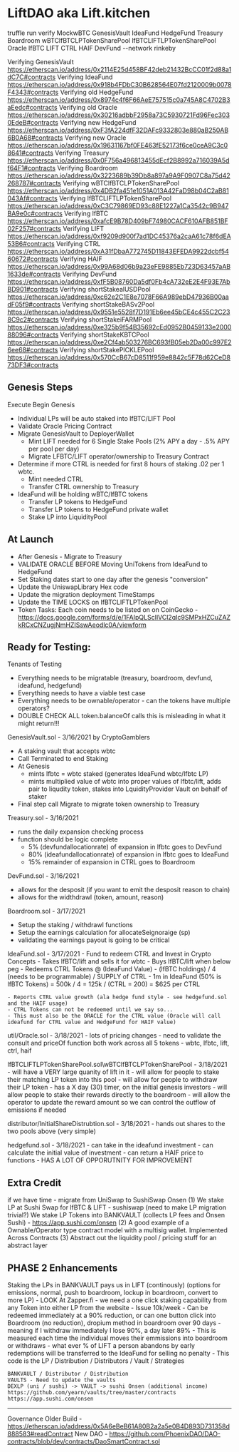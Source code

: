 # LiftDAO aka Lift.kitchen
truffle run verify MockwBTC GenesisVault IdeaFund HedgeFund Treasury Boardroom  wBTClfBTCLPTokenSharePool lfBTCLIFTLPTokenSharePool Oracle lfBTC LIFT CTRL HAIF DevFund --network rinkeby

Verifying GenesisVault 
https://etherscan.io/address/0x2114E25d458BF42deb21432BcCC01f2d88a1dC7C#contracts
Verifying IdeaFund
https://etherscan.io/address/0x918b4FDbC30B628564E07fd2120009b0078F4343#contracts
Verifying old HedgeFund
https://etherscan.io/address/0x8974c4f6F66AeE757515c0a745A8C4702B3aEedc#contracts
Verifying old Oracle
https://etherscan.io/address/0x30216adbbF2958a73C5930721Fd96Fec3030EdeB#contracts
Verifying new HedgeFund
https://etherscan.io/address/0xF3fA224dfF32DAFc9332803e880aB250AB6B0A68#contracts
Verifying new Oracle
https://etherscan.io/address/0x19631167bf0FE463fE52173f6ce0ceA9C3c08641#contracts
Verifying Treasury
https://etherscan.io/address/0x0F756a496813455dEcf2B8992a716039A5df64F1#contracts
Verifying Boardroom
https://etherscan.io/address/0x3223689b39Db8a897a9A9F0907C8a75d42268787#contracts
Verifying wBTClfBTCLPTokenSharePool
https://etherscan.io/address/0x4DB2fa451e1051A013A42FaD98b04C2aB81043Af#contracts
Verifying lfBTCLIFTLPTokenSharePool
https://etherscan.io/address/0xC3C79869ED93c88E1227a1Ca3542c9B947BA9e0c#contracts
Verifying lfBTC
https://etherscan.io/address/0xafcE9B78D409bF74980CACF610AFB851BF02F257#contracts
Verifying LIFT
https://etherscan.io/address/0xf9209d900f7ad1DC45376a2caA61c78f6dEA53B6#contracts
Verifying CTRL
https://etherscan.io/address/0xA31fDbaA772745D11843EFEDA9922dcbf5460672#contracts
Verifying HAIF
https://etherscan.io/address/0x99A68d06b9a23eFE9885Eb723D63457aAB1633de#contracts
Verifying DevFund
https://etherscan.io/address/0xfF5B08760Da5df0Fb4cA732eE2E4F93E7AbBD901#contracts
Verifying shortStakealUSDPool
https://etherscan.io/address/0xc62e2C1E8e7078F66A989ebD47936B00aadF05f9#contracts
Verifying shortStakeBASv2Pool
https://etherscan.io/address/0x9551e5528f7D191Eb6ee45bCE4c455C2C238C9c2#contracts
Verifying shortStakeiFARMPool
https://etherscan.io/address/0xe325b9f54B35692cEd0952B0459133e200088096#contracts
Verifying shortStakeKBTCPool
https://etherscan.io/address/0xe2Cf4ab503276BC693fB05eb2Da00c997E26ee68#contracts
Verifying shortStakePICKLEPool
https://etherscan.io/address/0x570CcB67cD8511f959e8842c5F78d62CeD873DF3#contracts




Genesis Steps
--------------------------------------------------------------------------------------
Execute Begin Genesis
- Individual LPs will be auto staked into lfBTC/LIFT Pool
- Validate Oracle Pricing Contract
- Migrate GenesisVault to DeployerWallet
    - Mint LIFT needed for 6 Single Stake Pools (2% APY a day - .5% APY per pool per day)
    - Migrate LFBTC/LIFT operator/ownership to Treasury Contract
- Determine if more CTRL is needed for first 8 hours of staking .02 per 1 wbtc.
    - Mint needed CTRL
    - Transfer CTRL ownership to Treasury
- IdeaFund will be holding wBTC/lfBTC tokens
    - Transfer LP tokens to HedgeFund
    - Transfer LP tokens to HedgeFund private wallet
    - Stake LP into LiquidityPool


At Launch
--------------------------------------------------------------------------------------
- After Genesis - Migrate to Treasury
- VALIDATE ORACLE BEFORE Moving UniTokens from IdeaFund to HedgeFund
- Set Staking dates start to one day after the genesis "conversion"
- Update the UniswapLibrary Hex code
- Update the migration deployment TimeStamps
- Update the TIME LOCKS on lfBTCLIFTLPTokenPool
- Token Tasks:  Each coin needs to be listed on on CoinGecko - https://docs.google.com/forms/d/e/1FAIpQLScIlVCl2qIc9SMPxHZCuZAZkRCxCNZugjNmHZISswAeodlc0A/viewform

Ready for Testing:
--------------------------------------------------------------------------------------
Tenants of Testing
- Everything needs to be migratable (treasury, boardroom, devfund, ideafund, hedgefund)
- Everything needs to have a viable test case
- Everything needs to be ownable/operator - can the tokens have multiple operators?
- DOUBLE CHECK ALL token.balanceOf calls this is misleading in what it might return!!!

GenesisVault.sol - 3/16/2021 by CryptoGamblers
- A staking vault that accepts wbtc
- Call Terminated to end Staking
- At Genesis
    - mints lfbtc = wbtc staked (generates IdeaFund wbtc/lfbtc LP)
    - mints multiplied value of wbtc into proper values of lfbtc/lift, adds pair to liqudity token, stakes into LquidityProvider Vault on behalf of staker
- Final step call Migrate to migrate token ownership to Treasury

Treasury.sol - 3/16/2021
- runs the daily expansion checking process
- function should be logic complete 
    - 5% (devfundallocationrate) of expansion in lfbtc goes to DevFund
    - 80% (ideafundallocationrate) of expansion in lfbtc goes to IdeaFund
    - 15% remainder of expansion in CTRL goes to Boardroom 

DevFund.sol - 3/16/2021
- allows for the desposit (if you want to emit the desposit reason to chain)
- allows for the widthdrawl (token, amount, reason)

Boardroom.sol - 3/17/2021
- Setup the staking / withdrawl functions 
- Setup the earnings calculation for allocateSeignoraige (sp)
- validating the earnings payout is going to be critical

IdeaFund.sol - 3/17/2021
    - Fund to redeem CTRL and Invest in Crypto Concepts 
    - Takes lfBTC/lift and sells it for wbtc 
    - Buys lfBTC/lift when below peg 
    - Redeems CTRL Tokens @ (IdeaFund Value) - (lfBTC holdings) / 4 (needs to be programmable) / SUPPLY of CTRL
        - 1m in IdeaFund (50% is lfBTC Tokens) = 500k / 4 = 125k / (CTRL = 200) = $625 per CTRL

    - Reports CTRL value growth (ala hedge fund style - see hedgefund.sol and the HAIF usage)
    - CTRL Tokens can not be redeemed until we say so...  
    - This must also be the ORACLE for the CTRL value (Oracle will call ideafund for CTRL value and HedgeFund for HAIF value)

util/Oracle.sol - 3/18/2021
    - lots of pricing changes
    - need to validate the consult and priceOf function both work across all 5 tokens
    - wbtc, lfbtc, lift, ctrl, haif

lfBTCLIFTLPTokenSharePool.sol\wBTClfBTCLPTokenSharePool - 3/18/2021
    - will have a VERY large quanity of lift in it
    - will allow for people to stake their matching LP token into this pool
    - will allow for people to withdraw their LP token 
        - has a X day (30) timer, on the initial genesis investors
    - will allow people to stake their rewards directly to the boardroom
    - will allow the operator to update the reward amount so we can control the outflow of emissions if needed

distributor/InitialShareDistrubtion.sol - 3/18/2021
    - hands out shares to the two pools above (very simple)

hedgefund.sol - 3/18/2021
    - can take in the ideafund investment
    - can calculate the initial value of investment
    - can return a HAIF price to functions
    - HAS A LOT OF OPPORUTNITY FOR IMPROVEMENT

Extra Credit
--------------------------------------------------------------------------------------
if we have time - migrate from UniSwap to SushiSwap Onsen
(1)
We stake LP at Sushi Swap for lfBTC & LIFT - sushiswap (need to make LP migration trivial?)
We stake LP Tokens into BANKVAULT (collects LP fees and Onsen Sushi) - https://app.sushi.com/onsen
(2)
A good example of a Ownable/Operator type contract model with a multisig wallet. Implemented Across Contracts
(3)
Abstract out the liquidity pool / pricing stuff for an abstract layer


PHASE 2 Enhancements
--------------------------------------------------------------------------------------
Staking the LPs in BANKVAULT pays us in LIFT (continously) (options for emissions, normal, push to boardroom, lockup in boardroom, convert to more LP)
    - LOOK At Zapper.fi - we need a one click staking capability from any Token into either LP from the website
    - Issue 10k/week - Can be redeemed immediately at a 90% reduction, or can one button click into Boardroom (no reduction), dropium method in boardroom over 90 days - meaning if I withdraw immediately I lose 90%, a day later 89% - This is measured each time the individual moves their emmissions into boardroom or withdraws
    - what ever % of LIFT a person abandons by early redemptions will be transferred to the IdeaFund for selling no penalty
    - This code is the LP / Distribution / Distributors / Vault / Strategies

    BANKVAULT / Distributor / Distribution
    VAULTS - Need to update the vaults
    DEXLP (uni / sushi) -> VAULT -> sushi Onsen (additional income)
    https://github.com/yearn/vaults/tree/master/contracts
    https://app.sushi.com/onsen

--------------------------------------------------------------------------------------
Governance
    Older Build - https://etherscan.io/address/0x5A6eBeB61A80B2a2a5e0B4D893D731358d888583#readContract
    New DAO - https://github.com/PhoenixDAO/DAO-contracts/blob/dev/contracts/DaoSmartContract.sol
